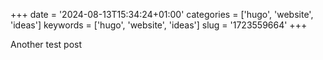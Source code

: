 +++
date = '2024-08-13T15:34:24+01:00'
categories = ['hugo', 
'website', 
'ideas']
keywords = ['hugo', 
'website', 
'ideas']
slug = '1723559664'
+++

Another test post